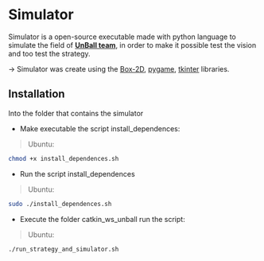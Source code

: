 # Simulator #

Simulator is a open-source executable made with python language to simulate the field of **[UnBall team](http://equipeunball.com.br/)**, in order to make it possible test the vision and too test the strategy.

-> Simulator was create using the [Box-2D](https://github.com/pybox2d/pybox2d), [pygame](https://www.pygame.org/news), [tkinter](https://docs.python.org/3/library/tk.html) libraries.

## Installation ##
Into the folder that contains the simulator

* Make executable the script install_dependences:

>Ubuntu:
    
```bash
chmod +x install_dependences.sh
```

* Run the script install_dependences

>Ubuntu:

```bash 
sudo ./install_dependences.sh
```

* Execute the folder catkin_ws_unball run the script:

> Ubuntu: 

```bash 
./run_strategy_and_simulator.sh
```